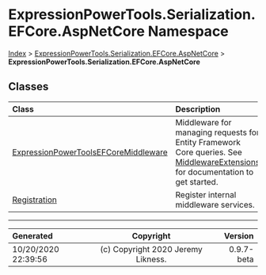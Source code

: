 ﻿# ExpressionPowerTools.Serialization.EFCore.AspNetCore Namespace

[Index](../index.md) > [ExpressionPowerTools.Serialization.EFCore.AspNetCore](ExpressionPowerTools.Serialization.EFCore.AspNetCore.a.md) > **ExpressionPowerTools.Serialization.EFCore.AspNetCore**

## Classes

| Class | Description |
| :-- | :-- |
| [ExpressionPowerToolsEFCoreMiddleware](ExpressionPowerTools.Serialization.EFCore.AspNetCore.ExpressionPowerToolsEFCoreMiddleware.cs.md) | Middleware for managing requests for Entity Framework Core queries. See [MiddlewareExtensions](ExpressionPowerTools.Serialization.EFCore.AspNetCore.Extensions.MiddlewareExtensions.cs.md) for documentation to get started. |
| [Registration](ExpressionPowerTools.Serialization.EFCore.AspNetCore.Registration.cs.md) | Register internal middleware services. |


---

| Generated | Copyright | Version |
| :-- | :-: | --: |
| 10/20/2020 22:39:56 | (c) Copyright 2020 Jeremy Likness. | 0.9.7-beta |
